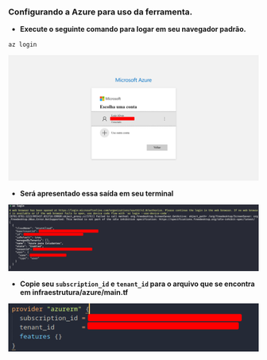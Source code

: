 ### Configurando a Azure para uso da ferramenta.

+ **Execute o seguinte comando para logar em seu navegador padrão.**

```
az login
```

![](images/login_azure.png)

+ **Será apresentado essa saída em seu terminal**

![](images/azure_tenant.png)

+ **Copie seu `subscription_id` e `tenant_id` para o arquivo que se encontra em infraestrutura/azure/main.tf**

![](images/tenant_tf.png)